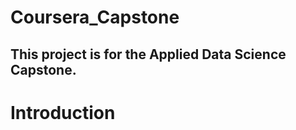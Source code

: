 # Coursera_Capstone

## This project is for the Applied Data Science Capstone. 

# Introduction 

#
